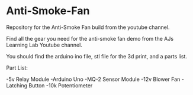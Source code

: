 # Anti-Smoke-Fan
Repository for the Anti-Smoke Fan build from the youtube channel.

Find all the gear you need for the anti-smoke fan demo from the AJs Learning Lab Youtube channel.

You should find the arduino ino file, stl file for the 3d print, and a parts list.


Part List:

-5v Relay Module
-Arduino Uno
-MQ-2 Sensor Module
-12v Blower Fan
-Latching Button
-10k Potentiometer

